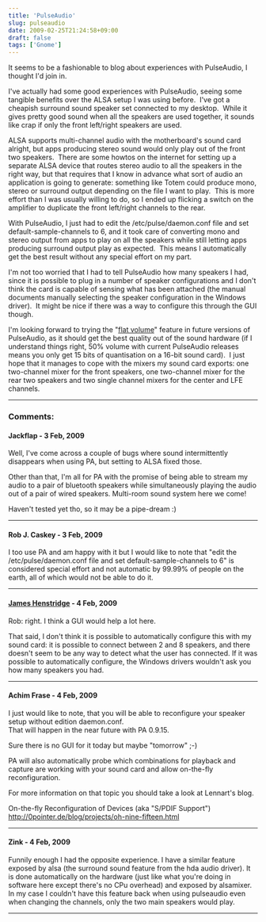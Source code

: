 ```yaml
---
title: 'PulseAudio'
slug: pulseaudio
date: 2009-02-25T21:24:58+09:00
draft: false
tags: ['Gnome']
---
```


It seems to be a fashionable to blog about experiences with PulseAudio,
I thought I\'d join in.

I\'ve actually had some good experiences with PulseAudio, seeing some
tangible benefits over the ALSA setup I was using before.  I\'ve got a
cheapish surround sound speaker set connected to my desktop.  While it
gives pretty good sound when all the speakers are used together, it
sounds like crap if only the front left/right speakers are used.

ALSA supports multi-channel audio with the motherboard\'s sound card
alright, but apps producing stereo sound would only play out of the
front two speakers.  There are some howtos on the internet for setting
up a separate ALSA device that routes stereo audio to all the speakers
in the right way, but that requires that I know in advance what sort of
audio an application is going to generate: something like Totem could
produce mono, stereo or surround output depending on the file I want to
play.  This is more effort than I was usually willing to do, so I ended
up flicking a switch on the amplifier to duplicate the front left/right
channels to the rear.

With PulseAudio, I just had to edit the /etc/pulse/daemon.conf file and
set default-sample-channels to 6, and it took care of converting mono
and stereo output from apps to play on all the speakers while still
letting apps producing surround output play as expected.  This means I
automatically get the best result without any special effort on my part.

I\'m not too worried that I had to tell PulseAudio how many speakers I
had, since it is possible to plug in a number of speaker configurations
and I don\'t think the card is capable of sensing what has been attached
(the manual documents manually selecting the speaker configuration in
the Windows driver).  It might be nice if there was a way to configure
this through the GUI though.

I\'m looking forward to trying the \"[flat
volume](http://0pointer.de/blog/projects/oh-nine-fifteen.html)\" feature
in future versions of PulseAudio, as it should get the best quality out
of the sound hardware (if I understand things right, 50% volume with
current PulseAudio releases means you only get 15 bits of quantisation
on a 16-bit sound card).  I just hope that it manages to cope with the
mixers my sound card exports: one two-channel mixer for the front
speakers, one two-channel mixer for the rear two speakers and two single
channel mixers for the center and LFE channels.

---
### Comments:
#### Jackflap - <time datetime="2009-02-25 23:42:58">3 Feb, 2009</time>

Well, I\'ve come across a couple of bugs where sound intermittently
disappears when using PA, but setting to ALSA fixed those.

Other than that, I\'m all for PA with the promise of being able to
stream my audio to a pair of bluetooth speakers while simultaneously
playing the audio out of a pair of wired speakers. Multi-room sound
system here we come!

Haven\'t tested yet tho, so it may be a pipe-dream :)

---
#### Rob J. Caskey - <time datetime="2009-02-25 23:47:40">3 Feb, 2009</time>

I too use PA and am happy with it but I would like to note that \"edit
the /etc/pulse/daemon.conf file and set default-sample-channels to 6\"
is considered special effort and not automatic by 99.99% of people on
the earth, all of which would not be able to do it.

---
#### [James Henstridge](http://blogs.gnome.org/jamesh/) - <time datetime="2009-02-26 00:16:55">4 Feb, 2009</time>

Rob: right. I think a GUI would help a lot here.

That said, I don\'t think it is possible to automatically configure this
with my sound card: it is possible to connect between 2 and 8 speakers,
and there doesn\'t seem to be any way to detect what the user has
connected. If it was possible to automatically configure, the Windows
drivers wouldn\'t ask you how many speakers you had.

---
#### Achim Frase - <time datetime="2009-02-26 00:40:56">4 Feb, 2009</time>

I just would like to note, that you will be able to reconfigure your
speaker setup without edition daemon.conf.\
That will happen in the near future with PA 0.9.15.

Sure there is no GUI for it today but maybe \"tomorrow\" ;-)

PA will also automatically probe which combinations for playback and
capture are working with your sound card and allow on-the-fly
reconfiguration.

For more information on that topic you should take a look at Lennart\'s
blog.

On-the-fly Reconfiguration of Devices (aka \"S/PDIF Support\")\
http://0pointer.de/blog/projects/oh-nine-fifteen.html

---
#### Zink - <time datetime="2009-02-26 02:24:28">4 Feb, 2009</time>

Funnily enough I had the opposite experience. I have a similar feature
exposed by alsa (the surround sound feature from the hda audio driver).
It is done automatically on the hardware (just like what you\'re doing
in software here except there\'s no CPu overhead) and exposed by
alsamixer. In my case I couldn\'t have this feature back when using
pulseaudio even when changing the channels, only the two main speakers
would play.

---

